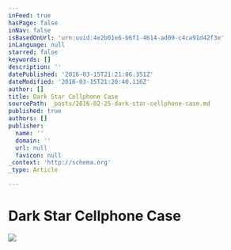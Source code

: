 ```yaml
---
inFeed: true
hasPage: false
inNav: false
isBasedOnUrl: 'urn:uuid:4e2b01e6-b6f1-4614-ad09-c4ca91d42f3e'
inLanguage: null
starred: false
keywords: []
description: ''
datePublished: '2016-03-15T21:21:06.351Z'
dateModified: '2016-03-15T21:20:40.116Z'
author: []
title: Dark Star Cellphone Case
sourcePath: _posts/2016-02-25-dark-star-cellphone-case.md
published: true
authors: []
publisher:
  name: ''
  domain: ''
  url: null
  favicon: null
_context: 'http://schema.org'
_type: Article

---
```

# Dark Star Cellphone Case
![](https://s3-us-west-2.amazonaws.com/the-grid-img/p/66ce710605ca97b7e861a6fae170150737ee1d1a.jpg)